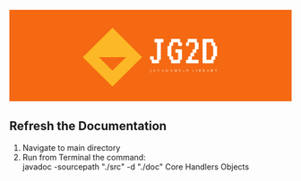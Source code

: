 ![Alt text](/jg2d.png?raw=true "JG2D")


Refresh the Documentation
-----
1. Navigate to main directory
2. Run from Terminal the command: <br/> javadoc -sourcepath "./src" -d "./doc" Core Handlers Objects
